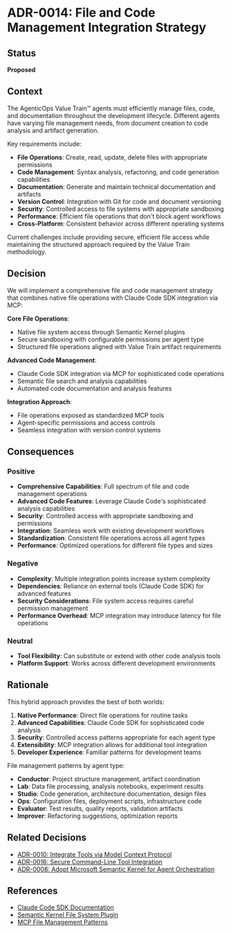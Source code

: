 # ADR-0014: File and Code Management Integration Strategy

## Status
**Proposed**

## Context
The AgenticOps Value Train™ agents must efficiently manage files, code, and documentation throughout the development lifecycle. Different agents have varying file management needs, from document creation to code analysis and artifact generation.

Key requirements include:
- **File Operations**: Create, read, update, delete files with appropriate permissions
- **Code Management**: Syntax analysis, refactoring, and code generation capabilities
- **Documentation**: Generate and maintain technical documentation and artifacts
- **Version Control**: Integration with Git for code and document versioning
- **Security**: Controlled access to file systems with appropriate sandboxing
- **Performance**: Efficient file operations that don't block agent workflows
- **Cross-Platform**: Consistent behavior across different operating systems

Current challenges include providing secure, efficient file access while maintaining the structured approach required by the Value Train methodology.

## Decision
We will implement a comprehensive file and code management strategy that combines native file operations with Claude Code SDK integration via MCP:

**Core File Operations**:
- Native file system access through Semantic Kernel plugins
- Secure sandboxing with configurable permissions per agent type
- Structured file operations aligned with Value Train artifact requirements

**Advanced Code Management**:
- Claude Code SDK integration via MCP for sophisticated code operations
- Semantic file search and analysis capabilities
- Automated code documentation and analysis features

**Integration Approach**:
- File operations exposed as standardized MCP tools
- Agent-specific permissions and access controls
- Seamless integration with version control systems

## Consequences

### Positive
- **Comprehensive Capabilities**: Full spectrum of file and code management operations
- **Advanced Code Features**: Leverage Claude Code's sophisticated analysis capabilities
- **Security**: Controlled access with appropriate sandboxing and permissions
- **Integration**: Seamless work with existing development workflows
- **Standardization**: Consistent file operations across all agent types
- **Performance**: Optimized operations for different file types and sizes

### Negative
- **Complexity**: Multiple integration points increase system complexity
- **Dependencies**: Reliance on external tools (Claude Code SDK) for advanced features
- **Security Considerations**: File system access requires careful permission management
- **Performance Overhead**: MCP integration may introduce latency for file operations

### Neutral
- **Tool Flexibility**: Can substitute or extend with other code analysis tools
- **Platform Support**: Works across different development environments

## Rationale
This hybrid approach provides the best of both worlds:

1. **Native Performance**: Direct file operations for routine tasks
2. **Advanced Capabilities**: Claude Code SDK for sophisticated code analysis
3. **Security**: Controlled access patterns appropriate for each agent type
4. **Extensibility**: MCP integration allows for additional tool integration
5. **Developer Experience**: Familiar patterns for development teams

File management patterns by agent type:
- **Conductor**: Project structure management, artifact coordination
- **Lab**: Data file processing, analysis notebooks, experiment results
- **Studio**: Code generation, architecture documentation, design files
- **Ops**: Configuration files, deployment scripts, infrastructure code
- **Evaluator**: Test results, quality reports, validation artifacts
- **Improver**: Refactoring suggestions, optimization reports

## Related Decisions
- [ADR-0010: Integrate Tools via Model Context Protocol](adr-0010-integrate-tools-via-mcp.md)
- [ADR-0016: Secure Command-Line Tool Integration](adr-0016-secure-command-line-tool.md)
- [ADR-0008: Adopt Microsoft Semantic Kernel for Agent Orchestration](adr-0008-adopt-semantic-kernel-agent-orchestration.md)

## References
- [Claude Code SDK Documentation](https://docs.anthropic.com/en/docs/claude-code)
- [Semantic Kernel File System Plugin](https://learn.microsoft.com/en-us/semantic-kernel/concepts/plugins/)
- [MCP File Management Patterns](https://modelcontextprotocol.io/docs/concepts/tools)